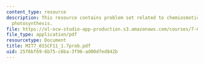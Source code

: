 ```yaml
---
content_type: resource
description: This resource contains problem set related to chemiosmotic principle,
  photosynthesis.
file: https://ol-ocw-studio-app-production.s3.amazonaws.com/courses/7-01sc-fundamentals-of-biology-fall-2011/25f6bf696b75c6ba3f96ad00dfed842b_MIT7_01SCF11_1.7prob.pdf
file_type: application/pdf
resourcetype: Document
title: MIT7_01SCF11_1.7prob.pdf
uid: 25f6bf69-6b75-c6ba-3f96-ad00dfed842b
---
```

